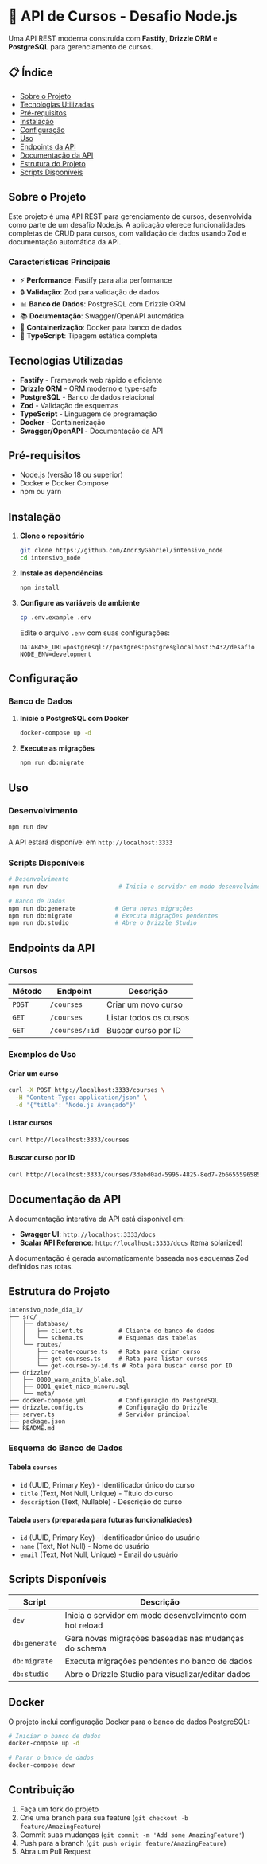 # 🚀 API de Cursos - Desafio Node.js

Uma API REST moderna construída com **Fastify**, **Drizzle ORM** e **PostgreSQL** para gerenciamento de cursos.

## 📋 Índice

- [Sobre o Projeto](#sobre-o-projeto)
- [Tecnologias Utilizadas](#tecnologias-utilizadas)
- [Pré-requisitos](#pré-requisitos)
- [Instalação](#instalação)
- [Configuração](#configuração)
- [Uso](#uso)
- [Endpoints da API](#endpoints-da-api)
- [Documentação da API](#documentação-da-api)
- [Estrutura do Projeto](#estrutura-do-projeto)
- [Scripts Disponíveis](#scripts-disponíveis)

## Sobre o Projeto

Este projeto é uma API REST para gerenciamento de cursos, desenvolvida como parte de um desafio Node.js. A aplicação oferece funcionalidades completas de CRUD para cursos, com validação de dados usando Zod e documentação automática da API.

### Características Principais

- ⚡ **Performance**: Fastify para alta performance
- 🔒 **Validação**: Zod para validação de dados
- 📊 **Banco de Dados**: PostgreSQL com Drizzle ORM
- 📚 **Documentação**: Swagger/OpenAPI automática
- 🐳 **Containerização**: Docker para banco de dados
- 🔧 **TypeScript**: Tipagem estática completa

## Tecnologias Utilizadas

- **Fastify** - Framework web rápido e eficiente
- **Drizzle ORM** - ORM moderno e type-safe
- **PostgreSQL** - Banco de dados relacional
- **Zod** - Validação de esquemas
- **TypeScript** - Linguagem de programação
- **Docker** - Containerização
- **Swagger/OpenAPI** - Documentação da API

## Pré-requisitos

- Node.js (versão 18 ou superior)
- Docker e Docker Compose
- npm ou yarn

## Instalação

1. **Clone o repositório**

   ```bash
   git clone https://github.com/Andr3yGabriel/intensivo_node
   cd intensivo_node
   ```

2. **Instale as dependências**

   ```bash
   npm install
   ```

3. **Configure as variáveis de ambiente**

   ```bash
   cp .env.example .env
   ```

   Edite o arquivo `.env` com suas configurações:

   ```env
   DATABASE_URL=postgresql://postgres:postgres@localhost:5432/desafio
   NODE_ENV=development
   ```

## Configuração

### Banco de Dados

1. **Inicie o PostgreSQL com Docker**

   ```bash
   docker-compose up -d
   ```

2. **Execute as migrações**
   ```bash
   npm run db:migrate
   ```

## Uso

### Desenvolvimento

```bash
npm run dev
```

A API estará disponível em `http://localhost:3333`

### Scripts Disponíveis

```bash
# Desenvolvimento
npm run dev                    # Inicia o servidor em modo desenvolvimento

# Banco de Dados
npm run db:generate           # Gera novas migrações
npm run db:migrate            # Executa migrações pendentes
npm run db:studio             # Abre o Drizzle Studio
```

## Endpoints da API

### Cursos

| Método | Endpoint       | Descrição              |
| ------ | -------------- | ---------------------- |
| `POST` | `/courses`     | Criar um novo curso    |
| `GET`  | `/courses`     | Listar todos os cursos |
| `GET`  | `/courses/:id` | Buscar curso por ID    |

### Exemplos de Uso

#### Criar um curso

```bash
curl -X POST http://localhost:3333/courses \
  -H "Content-Type: application/json" \
  -d '{"title": "Node.js Avançado"}'
```

#### Listar cursos

```bash
curl http://localhost:3333/courses
```

#### Buscar curso por ID

```bash
curl http://localhost:3333/courses/3debd0ad-5995-4825-8ed7-2b6655596585
```

## Documentação da API

A documentação interativa da API está disponível em:

- **Swagger UI**: `http://localhost:3333/docs`
- **Scalar API Reference**: `http://localhost:3333/docs` (tema solarized)

A documentação é gerada automaticamente baseada nos esquemas Zod definidos nas rotas.

## Estrutura do Projeto

```
intensivo_node_dia_1/
├── src/
│   ├── database/
│   │   ├── client.ts          # Cliente do banco de dados
│   │   └── schema.ts          # Esquemas das tabelas
│   └── routes/
│       ├── create-course.ts   # Rota para criar curso
│       ├── get-courses.ts     # Rota para listar cursos
│       └── get-course-by-id.ts # Rota para buscar curso por ID
├── drizzle/
│   ├── 0000_warm_anita_blake.sql
│   ├── 0001_quiet_nico_minoru.sql
│   └── meta/
├── docker-compose.yml         # Configuração do PostgreSQL
├── drizzle.config.ts          # Configuração do Drizzle
├── server.ts                  # Servidor principal
├── package.json
└── README.md
```

### Esquema do Banco de Dados

#### Tabela `courses`

- `id` (UUID, Primary Key) - Identificador único do curso
- `title` (Text, Not Null, Unique) - Título do curso
- `description` (Text, Nullable) - Descrição do curso

#### Tabela `users` (preparada para futuras funcionalidades)

- `id` (UUID, Primary Key) - Identificador único do usuário
- `name` (Text, Not Null) - Nome do usuário
- `email` (Text, Not Null, Unique) - Email do usuário

## Scripts Disponíveis

| Script        | Descrição                                                |
| ------------- | -------------------------------------------------------- |
| `dev`         | Inicia o servidor em modo desenvolvimento com hot reload |
| `db:generate` | Gera novas migrações baseadas nas mudanças do schema     |
| `db:migrate`  | Executa migrações pendentes no banco de dados            |
| `db:studio`   | Abre o Drizzle Studio para visualizar/editar dados       |

## Docker

O projeto inclui configuração Docker para o banco de dados PostgreSQL:

```bash
# Iniciar o banco de dados
docker-compose up -d

# Parar o banco de dados
docker-compose down
```

## Contribuição

1. Faça um fork do projeto
2. Crie uma branch para sua feature (`git checkout -b feature/AmazingFeature`)
3. Commit suas mudanças (`git commit -m 'Add some AmazingFeature'`)
4. Push para a branch (`git push origin feature/AmazingFeature`)
5. Abra um Pull Request
